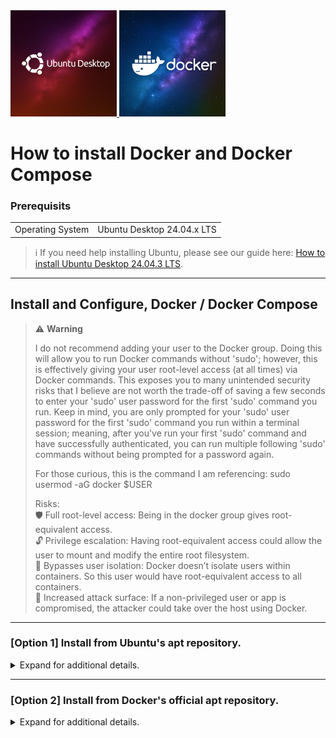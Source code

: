 <a href="./Icons%20and%20Screenshots/20250805_110313.png">
  <img src="./Icons%20and%20Screenshots/20250805_110313.png" height="170"/>
</a>

<a href="./Icons%20and%20Screenshots/20250805_100334.png">
  <img src="./Icons%20and%20Screenshots/20250805_100334.png" height="170"/>
</a>

# How to install Docker and Docker Compose

<!--
YouTube <br>
&emsp; [[ placeholder for embedded video and link ]] <br>
Rumble <br>
&emsp; [[ placeholder for embedded video and link ]] <br>
<br>

***
-->

### Prerequisits

<table>
  <tr>
    <td align="right">Operating System</td>
    <td>Ubuntu Desktop 24.04.x LTS</td>
  </tr>
</table>

> ℹ️ If you need help installing Ubuntu, please see our guide here: [How to install Ubuntu Desktop 24.04.3 LTS](../../01.%20Operating%20Systems/How%20to%20install%20Ubuntu%20Desktop%2024.04.3%20LTS/How%20to%20install%20Ubuntu%20Desktop%2024.04.3%20LTS.md).

***
## Install and Configure, Docker / Docker Compose

> ⚠️ **Warning**  
> 
> I do not recommend adding your user to the Docker group. Doing this will allow you to run Docker commands without 'sudo'; however, this is effectively giving your user root-level access (at all times) via Docker commands. This exposes you to many unintended security risks that I believe are not worth the trade-off of saving a few seconds to enter your 'sudo' user password for the first 'sudo' command you run. Keep in mind, you are only prompted for your 'sudo' user password for the first 'sudo' command you run within a terminal session; meaning, after you've run your first 'sudo' command and have successfully authenticated, you can run multiple following 'sudo' commands without being prompted for a password again.
>
> For those curious, this is the command I am referencing: sudo usermod -aG docker $USER
> 
> Risks: <br>
> 🛡️ Full root-level access: Being in the docker group gives root-equivalent access. <br>
> 🔓 Privilege escalation: Having root-equivalent access could allow the user to mount and modify the entire root filesystem. <br>
> 🧱 Bypasses user isolation: Docker doesn’t isolate users within containers. So this user would have root-equivalent access to all containers. <br>
> 🐛 Increased attack surface: If a non-privileged user or app is compromised, the attacker could take over the host using Docker. <br>

***
### [Option 1] Install from Ubuntu's apt repository. 

<details>
  <summary>Expand for additional details.</summary>
<br>

> ℹ️ This is the easiest method but may not pull the latest versions of Docker and Docker Compose from Docker's official APT repository. Please see '[Option 2]' below for steps on how to install Docker and Docker Compose from Docker's official APT repository. <br>

#### [1.1] Update your system/software packages.

    sudo apt update && sudo apt upgrade -y

#### [1.2] Install Docker and Docker-Compose.

    sudo apt install docker.io docker-compose -y

&emsp; docker.io installs the Docker Engine & CLI. <br>
&emsp; docker-compose installs the Python-based v1.x version of Compose (docker-compose with a hyphen). <br>
&emsp; 🧠 FYI: This installs Docker Compose v1, not the newer docker compose plugin (v2+). But for many use cases, it works just fine.

#### [1.3] Enable Docker to start at boot.

    sudo systemctl enable docker

#### [1.4] Test Docker and Docker-Compose.

&emsp; Docker:

    sudo docker version

&emsp; Docker Compose:

    sudo docker-compose version

</details>

***
### [Option 2] Install from Docker's official apt repository.

<details>
  <summary>Expand for additional details.</summary>
<br>

#### [2.1] Update your system/software packages.

    sudo apt update && sudo apt upgrade -y

#### [2.2] Install prerequisite packages.

    sudo apt install ca-certificates curl gnupg lsb-release -y

#### [2.3] Add Docker’s official GPG key.

```bash
sudo mkdir -p /etc/apt/keyrings
```
```bash
sudo curl -fsSL https://download.docker.com/linux/ubuntu/gpg | \
  sudo gpg --dearmor -o /etc/apt/keyrings/docker.gpg
```

#### [2.4] Set up the Docker repository.

    sudo echo \
      "deb [arch=$(dpkg --print-architecture) \
      signed-by=/etc/apt/keyrings/docker.gpg] \
      https://download.docker.com/linux/ubuntu \
      $(lsb_release -cs) stable" | \
      sudo tee /etc/apt/sources.list.d/docker.list > /dev/null

#### [2.5] Update your system/software packages again.

    sudo apt update

&emsp; You should now see Docker packages coming from the Docker repo (e.g., https://download.docker.com).

#### [2.6] Install Docker Engine, CLI, Containerd, and Compose plugin

    sudo apt install docker-ce docker-ce-cli containerd.io docker-buildx-plugin docker-compose-plugin -y

#### [2.7] Enable Docker to start at boot.

    sudo systemctl enable docker

&emsp; Check Docker service status:

    sudo systemctl status docker

&emsp; Hit 'q' on your keyboard to exit the systemctl status check. <br>

#### [2.8] Test Docker and Docker Compose.

&emsp; Docker:

    sudo docker version

&emsp; Docker Compose:

    sudo docker compose version

> ℹ️ `docker compose` (with a space, no hyphen '-') is the new plugin-based Compose (v2). You don’t need to install docker-compose separately.

</details>
